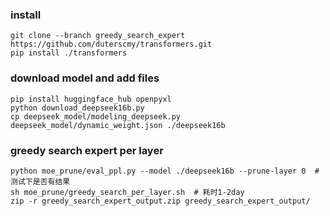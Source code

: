 ### install
``` 
git clone --branch greedy_search_expert https://github.com/duterscmy/transformers.git
pip install ./transformers
``` 

### download model and add files
``` 
pip install huggingface_hub openpyxl
python download_deepseek16b.py
cp deepseek_model/modeling_deepseek.py deepseek_model/dynamic_weight.json ./deepseek16b
``` 
### greedy search expert per layer
```
python moe_prune/eval_ppl.py --model ./deepseek16b --prune-layer 0  # 测试下是否有结果
sh moe_prune/greedy_search_per_layer.sh  # 耗时1-2day
zip -r greedy_search_expert_output.zip greedy_search_expert_output/
``` 
